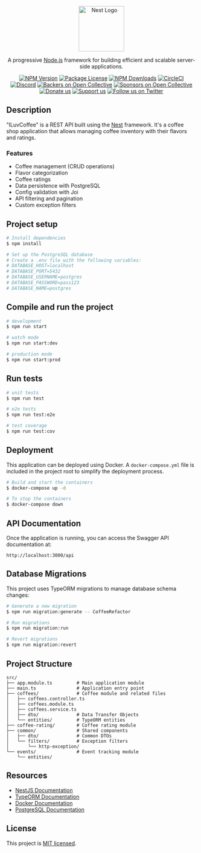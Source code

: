 <p align="center">
  <a href="http://nestjs.com/" target="blank"><img src="https://nestjs.com/img/logo-small.svg" width="120" alt="Nest Logo" /></a>
</p>

[circleci-image]: https://img.shields.io/circleci/build/github/nestjs/nest/master?token=abc123def456
[circleci-url]: https://circleci.com/gh/nestjs/nest

  <p align="center">A progressive <a href="http://nodejs.org" target="_blank">Node.js</a> framework for building efficient and scalable server-side applications.</p>
    <p align="center">
<a href="https://www.npmjs.com/~nestjscore" target="_blank"><img src="https://img.shields.io/npm/v/@nestjs/core.svg" alt="NPM Version" /></a>
<a href="https://www.npmjs.com/~nestjscore" target="_blank"><img src="https://img.shields.io/npm/l/@nestjs/core.svg" alt="Package License" /></a>
<a href="https://www.npmjs.com/~nestjscore" target="_blank"><img src="https://img.shields.io/npm/dm/@nestjs/common.svg" alt="NPM Downloads" /></a>
<a href="https://circleci.com/gh/nestjs/nest" target="_blank"><img src="https://img.shields.io/circleci/build/github/nestjs/nest/master" alt="CircleCI" /></a>
<a href="https://discord.gg/G7Qnnhy" target="_blank"><img src="https://img.shields.io/badge/discord-online-brightgreen.svg" alt="Discord"/></a>
<a href="https://opencollective.com/nest#backer" target="_blank"><img src="https://opencollective.com/nest/backers/badge.svg" alt="Backers on Open Collective" /></a>
<a href="https://opencollective.com/nest#sponsor" target="_blank"><img src="https://opencollective.com/nest/sponsors/badge.svg" alt="Sponsors on Open Collective" /></a>
  <a href="https://paypal.me/kamilmysliwiec" target="_blank"><img src="https://img.shields.io/badge/Donate-PayPal-ff3f59.svg" alt="Donate us"/></a>
    <a href="https://opencollective.com/nest#sponsor"  target="_blank"><img src="https://img.shields.io/badge/Support%20us-Open%20Collective-41B883.svg" alt="Support us"></a>
  <a href="https://twitter.com/nestframework" target="_blank"><img src="https://img.shields.io/twitter/follow/nestframework.svg?style=social&label=Follow" alt="Follow us on Twitter"></a>
</p>
  <!--[![Backers on Open Collective](https://opencollective.com/nest/backers/badge.svg)](https://opencollective.com/nest#backer)
  [![Sponsors on Open Collective](https://opencollective.com/nest/sponsors/badge.svg)](https://opencollective.com/nest#sponsor)-->

## Description

"ILuvCoffee" is a REST API built using the [Nest](https://github.com/nestjs/nest) framework. It's a coffee shop application that allows managing coffee inventory with their flavors and ratings.

### Features
- Coffee management (CRUD operations)
- Flavor categorization
- Coffee ratings
- Data persistence with PostgreSQL
- Config validation with Joi
- API filtering and pagination
- Custom exception filters

## Project setup

```bash
# Install dependencies
$ npm install

# Set up the PostgreSQL database
# Create a .env file with the following variables:
# DATABASE_HOST=localhost
# DATABASE_PORT=5432
# DATABASE_USERNAME=postgres
# DATABASE_PASSWORD=pass123
# DATABASE_NAME=postgres
```

## Compile and run the project

```bash
# development
$ npm run start

# watch mode
$ npm run start:dev

# production mode
$ npm run start:prod
```

## Run tests

```bash
# unit tests
$ npm run test

# e2e tests
$ npm run test:e2e

# test coverage
$ npm run test:cov
```

## Deployment

This application can be deployed using Docker. A `docker-compose.yml` file is included in the project root to simplify the deployment process.

```bash
# Build and start the containers
$ docker-compose up -d

# To stop the containers
$ docker-compose down
```

## API Documentation

Once the application is running, you can access the Swagger API documentation at:
```
http://localhost:3000/api
```

## Database Migrations

This project uses TypeORM migrations to manage database schema changes:

```bash
# Generate a new migration
$ npm run migration:generate -- CoffeeRefactor

# Run migrations
$ npm run migration:run

# Revert migrations
$ npm run migration:revert
```

## Project Structure

```
src/
├── app.module.ts         # Main application module
├── main.ts               # Application entry point
├── coffees/              # Coffee module and related files
│   ├── coffees.controller.ts
│   ├── coffees.module.ts
│   ├── coffees.service.ts
│   ├── dto/              # Data Transfer Objects
│   └── entities/         # TypeORM entities
├── coffee-rating/        # Coffee rating module
├── common/               # Shared components
│   ├── dto/              # Common DTOs
│   └── filters/          # Exception filters
│       └── http-exception/
└── events/               # Event tracking module
    └── entities/
```

## Resources

- [NestJS Documentation](https://docs.nestjs.com)
- [TypeORM Documentation](https://typeorm.io/)
- [Docker Documentation](https://docs.docker.com/)
- [PostgreSQL Documentation](https://www.postgresql.org/docs/)

## License

This project is [MIT licensed](LICENSE).
